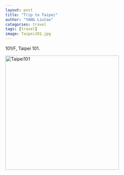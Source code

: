 ```yaml
---
layout: post
title: "Trip to Taipei"
author: "YANG Liutao"
categories: travel
tags: [travel]
image: Taipei101.jpg
---
```


101/F, Taipei 101.

<img width="357" alt="Taipei101" src="https://github.com/annann1234/yangliutao/tree/gh-pages/assets/img/Taipei101.png">
